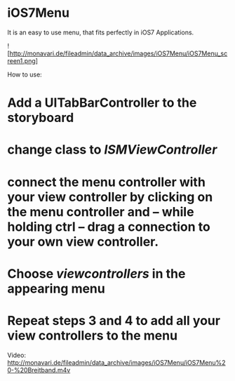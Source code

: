 iOS7Menu
========

It is an easy to use menu, that fits perfectly in iOS7 Applications.


![http://monavari.de/fileadmin/data_archive/images/iOS7Menu/iOS7Menu_screen1.png]

How to use:

# Add a UITabBarController to the storyboard
# change class to _ISMViewController_
# connect the menu controller with your view controller by clicking on the menu controller and – while holding ctrl – drag a connection to your own view controller.
# Choose _viewcontrollers_ in the appearing menu
# Repeat steps 3 and 4 to add all your view controllers to the menu

Video: http://monavari.de/fileadmin/data_archive/images/iOS7Menu/iOS7Menu%20-%20Breitband.m4v
